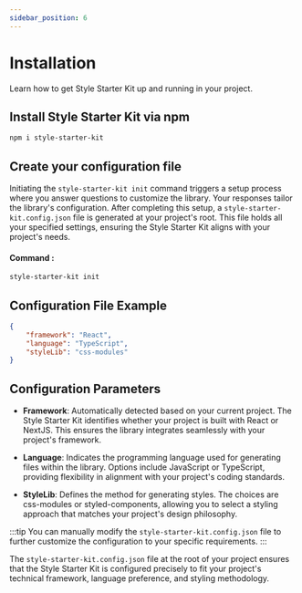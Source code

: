 ```yaml
---
sidebar_position: 6
---
```


# Installation
Learn how to get Style Starter Kit up and running in your project.


## Install Style Starter Kit via npm

```bash
npm i style-starter-kit
```


## Create your configuration file

Initiating the `style-starter-kit init` command triggers a setup process where you answer questions to customize the library. Your responses tailor the library's configuration. After completing this setup, a `style-starter-kit.config.json` file is generated at your project's root. This file holds all your specified settings, ensuring the Style Starter Kit aligns with your project's needs.

#### Command : 

```bash
style-starter-kit init
```

## Configuration File Example

```json
{
    "framework": "React",
    "language": "TypeScript",
    "styleLib": "css-modules"
}
```
## Configuration Parameters

- **Framework**: Automatically detected based on your current project. The Style Starter Kit identifies whether your project is built with React or NextJS. This ensures the library integrates seamlessly with your project's framework.

- **Language**: Indicates the programming language used for generating files within the library. Options include JavaScript or TypeScript, providing flexibility in alignment with your project's coding standards.

- **StyleLib**: Defines the method for generating styles. The choices are css-modules or styled-components, allowing you to select a styling approach that matches your project's design philosophy.

:::tip
You can manually modify the `style-starter-kit.config.json` file to further customize the configuration to your specific requirements.
:::


The `style-starter-kit.config.json` file at the root of your project ensures that the Style Starter Kit is configured precisely to fit your project's technical framework, language preference, and styling methodology.
